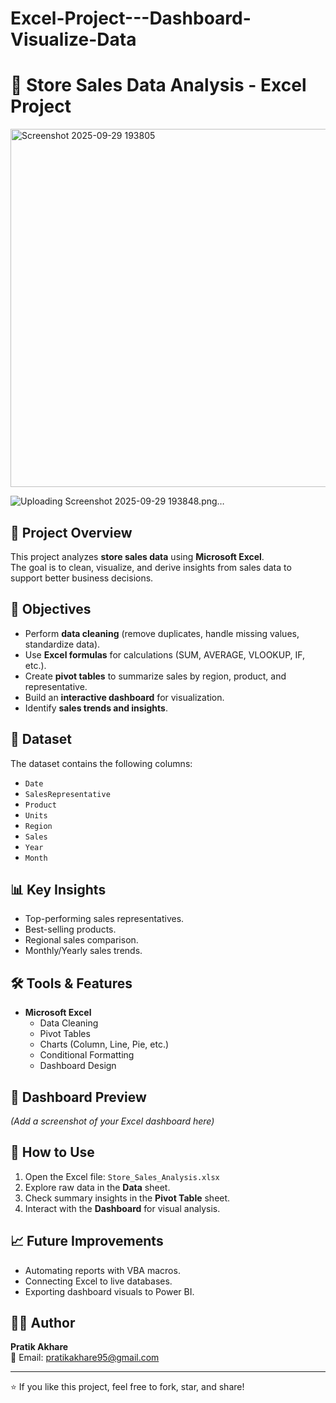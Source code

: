 # Excel-Project---Dashboard-Visualize-Data

# 🛒 Store Sales Data Analysis - Excel Project

<img width="1322" height="573" alt="Screenshot 2025-09-29 193805" src="https://github.com/user-attachments/assets/352b96b4-5a97-4049-aeed-419a33aac0db" />

![Uploading Screenshot 2025-09-29 193848.png…]()

## 📌 Project Overview
This project analyzes **store sales data** using **Microsoft Excel**.  
The goal is to clean, visualize, and derive insights from sales data to support better business decisions.

## 🎯 Objectives
- Perform **data cleaning** (remove duplicates, handle missing values, standardize data).
- Use **Excel formulas** for calculations (SUM, AVERAGE, VLOOKUP, IF, etc.).
- Create **pivot tables** to summarize sales by region, product, and representative.
- Build an **interactive dashboard** for visualization.
- Identify **sales trends and insights**.

## 📂 Dataset
The dataset contains the following columns:
- `Date`
- `SalesRepresentative`
- `Product`
- `Units`
- `Region`
- `Sales`
- `Year`
- `Month`

## 📊 Key Insights
- Top-performing sales representatives.
- Best-selling products.
- Regional sales comparison.
- Monthly/Yearly sales trends.

## 🛠 Tools & Features
- **Microsoft Excel**
  - Data Cleaning
  - Pivot Tables
  - Charts (Column, Line, Pie, etc.)
  - Conditional Formatting
  - Dashboard Design

## 📸 Dashboard Preview
*(Add a screenshot of your Excel dashboard here)*

## 🚀 How to Use
1. Open the Excel file: `Store_Sales_Analysis.xlsx`
2. Explore raw data in the **Data** sheet.
3. Check summary insights in the **Pivot Table** sheet.
4. Interact with the **Dashboard** for visual analysis.

## 📈 Future Improvements
- Automating reports with VBA macros.
- Connecting Excel to live databases.
- Exporting dashboard visuals to Power BI.

## 👨‍💻 Author
**Pratik Akhare**  
📧 Email: pratikakhare95@gmail.com  

---
⭐ If you like this project, feel free to fork, star, and share!
